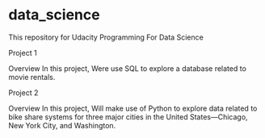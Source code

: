 # data_science

This repository for Udacity Programming For Data Science


Project 1

Overview
In this project, Were use SQL to explore a database related to movie rentals. 


Project 2

Overview
In this project, Will make use of Python to explore data related to bike share systems for three major cities in the United States—Chicago, New York City, and Washington.